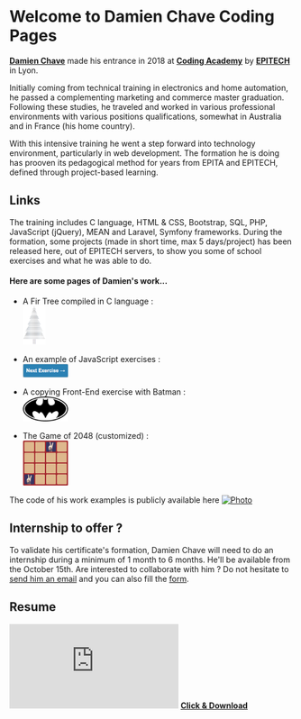 # Welcome to Damien Chave Coding Pages

**[Damien Chave](https://damien-chave.github.io/Home/CV%20Damien%20Chave.pdf)** made his entrance in 2018 at **[Coding Academy](http://www.coding-academy.fr/la-formation)** by **[EPITECH](http://www.epitech.eu/coding-academy.aspx)** in Lyon.

Initially coming from technical training in electronics and home automation, he passed a complementing marketing and commerce master graduation. Following these studies, he traveled and worked in various professional environments with various positions qualifications, somewhat in Australia and in France (his home country).

With this intensive training he went a step forward into technology environment, particularly in web development. The formation he is doing has prooven its pedagogical method for years from EPITA and EPITECH, defined through project-based learning. 


## Links

The training includes C language, HTML & CSS, Bootstrap, SQL, PHP, JavaScript (jQuery), MEAN and Laravel, Symfony frameworks. During the formation, some projects (made in short time, max 5 days/project) has been released here, out of EPITECH servers, to show you some of school exercises and what he was able to do.

#### Here are some pages of Damien's work...

- A Fir Tree compiled in C language :
<br><a href="https://damien-chave.github.io/Fir_tree_CA-Epitech" target="_blank"><img src="tree-bnw.png" width="40px" /></a>

- An example of JavaScript exercises :
<br><a href="https://damien-chave.github.io/JavaScript_exercises" target="_blank"><img src="JS-exercises.png" width="80px" /></a>

- A copying Front-End exercise with Batman :
<br><a href="https://damien-chave.github.io/materialize_Batman_exercise" target="_blank"><img src="batman.png" width="80px" /></a>

- The Game of 2048 (customized) :
<br><a href="https://damien-chave.github.io/2048_CA-Epitech" target="_blank"><img src="Gameof2048.png" width="80px" /></a>

The code of his work examples is publicly available here <a href="https://github.com/Damien-Chave" target="_blank"><img src="User.ico" alt="Photo" width="35px"/></a>

## Internship to offer ?

To validate his certificate's formation, Damien Chave will need to do an internship during a minimum of 1 month to 6 months. He'll be available from the October 15th.
Are interested to collaborate with him ?
Do not hesitate to [send him an email](mailto:damien.chave.pro@gmail.com) and you can also fill the [form](https://docs.google.com/forms/d/e/1FAIpQLSe5XfgPAcuN6r-FDk90TFcjHp_HXorV7jOqLE_VWCqWw3SCug/viewform?usp=sf_link).


## Resume

<a href="https://damien-chave.github.io/Home/CV%20Damien%20Chave.pdf" target="_blank">![CV Damien Chave](https://damien-chave.github.io/Home/CV%20Damien%20Chave.pdf)</a>
**[Click & Download](https://github.com/Damien-Chave/Home/raw/master/CV%20Damien%20Chave.pdf)**

